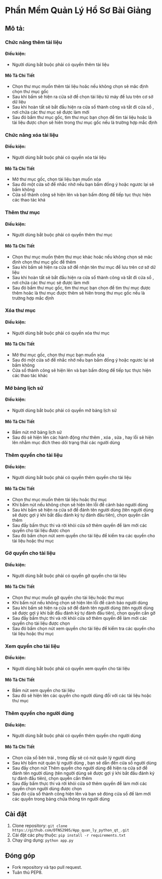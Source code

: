 # Phần Mềm Quản Lý Hồ Sơ Bài Giảng

## Mô tả:

### Chức năng thêm tài liệu

#### Điều kiện:
- Người dùng bắt buộc phải có quyền thêm tài liệu

#### Mô Tả Chi Tiết
- Chọn thư mục muốn thêm tài liệu hoăc nếu không chọn sẽ măc định chọn thư mục gốc
- Sau khi bấm sẽ hiện ra cửa sở để chọn tài liệu từ máy để lưu trên cơ sở dữ liệu
- Sau khi hoàn tất sẽ bắt đầu hiện ra cửa sổ thành công và tắt đi cửa sổ , nơi chứa các thư mục sẽ được làm mới
- Sau đó bấm thư mục gốc, tìm thư mục bạn chọn để tìm tài liệu hoăc là tài liệu được chọn sẽ hiên trong thư mục gốc nếu là trường hợp mắc định

### Chức năng xóa tài liệu 

#### Điều kiện:
- Người dùng bắt buộc phải có quyền xóa tài liệu

#### Mô Tả Chi Tiết
- Mở thư mục gốc, chọn tài liệu bạn muốn xóa
- Sau đó một cửa sở để nhắc nhở nếu bạn bấm đồng ý hoặc ngươc lại sẽ bấm không
- Cửa số thành công sẽ hiện lên và bạn bấm đóng để tiếp tục thực hiện các thao tác khá

### Thêm thư mục

#### Điều kiện:
- Người dùng bắt buộc phải có quyền thêm thư mục

#### Mô Tả Chi Tiết
- Chọn thư mục muốn thêm thư mục khác hoăc nếu không chọn sẽ măc định chọn thư mục gốc để thêm
- Sau khi bấm sẽ hiện ra cửa sở để nhận tên thư mục để lưu trên cơ sở dữ liệu
- Sau khi hoàn tất sẽ bắt đầu hiện ra cửa sổ thành công và tắt đi cửa sổ , nơi chứa các thư mục sẽ được làm mới
- Sau đó bấm thư mục gốc, tìm thư mục bạn chọn để tìm thư mục được thêm  hoăc là thư mục được thêm sẽ hiên trong thư mục gốc nếu là trường hợp mắc định

### Xóa thư mục

#### Điều kiện:
- Người dùng bắt buộc phải có quyền xóa thư mục

#### Mô Tả Chi Tiết
- Mở thư mục gốc, chọn thư mục bạn muốn xóa
- Sau đó một cửa sở để nhắc nhở nếu bạn bấm đồng ý hoặc ngươc lại sẽ bấm không
- Cửa số thành công sẽ hiện lên và bạn bấm đóng để tiếp tục thực hiện các thao tác khác

### Mở bảng lịch sử

#### Điều kiện:
- Người dùng bắt buộc phải có quyền mở bảng lịch sử

#### Mô Tả Chi Tiết
- Bấm nút mở bảng lịch sử
- Sau đó sẽ hiện lên các hành động như thêm , xóa , sửa , hay lỗi sẽ hiện lên nhằm mục đích theo dõi trạng thái các người dùng

### Thêm quyền cho tài liệu

#### Điều kiện:
- Người dùng bắt buộc phải có quyền thêm quyền cho tài liệu

#### Mô Tả Chi Tiết
- Chọn thư mục muốn thêm tài liệu hoăc thư mục
- Khi bấm nút nếu không chọn sẽ hiện lên lỗi để cảnh báo người dùng
- Sau khi bấm sẽ hiện ra cửa sở để đánh tên người dùng (tên người dùng sẽ được gợi ý khi bắt đầu đánh ký tự đánh đầu tiên), chọn quyền cần thêm
- Sau đấy bấm thực thi và rời khỏi cửa sở thêm quyền để làm mới các quyền cho tài liệu được chọn
- Sau đó bấm chọn nút xem quyền cho tài liệu để kiểm tra các quyền cho tài liệu hoặc thư mục

### Gỡ quyền cho tài liệu

#### Điều kiện:
- Người dùng bắt buộc phải có quyền gỡ quyền cho tài liệu

#### Mô Tả Chi Tiết
- Chọn thư mục muốn gỡ quyền cho tài liệu hoăc thư mục
- Khi bấm nút nếu không chọn sẽ hiện lên lỗi để cảnh báo người dùng
- Sau khi bấm sẽ hiện ra cửa sở để đánh tên người dùng (tên người dùng sẽ được gợi ý khi bắt đầu đánh ký tự đánh đầu tiên), chọn quyền cần gỡ
- Sau đấy bấm thực thi và rời khỏi cửa sở thêm quyền để làm mới các quyền cho tài liệu được chọn
- Sau đó bấm chọn nút xem quyền cho tài liệu để kiểm tra các quyền cho tài liệu hoặc thư mục

### Xem quyền cho tài liệu

#### Điều kiện:
- Người dùng bắt buộc phải có quyền xem quyền cho tài liệu

#### Mô Tả Chi Tiết
- Bấm nút xem quyền cho tài liệu
- Sau đó sẽ hiện lên các quyền cho người dùng đối với các tài liệu hoặc thư mục

### Thêm quyền cho người dùng

#### Điều kiện:
- Người dùng bắt buộc phải có quyền thêm quyền cho người dùng

#### Mô Tả Chi Tiết
- Chọn cửa sổ bên trái , trong đấy sẽ có nút quản lý người dùng
- Sau khi bấm nút quản lý người dùng , bạn sẽ dẵn đến cửa sổ người dùng
- Sau đấy chọn nút  Thêm quyền cho người dùng để hiện ra cửa sở để đánh tên người dùng (tên người dùng sẽ được gợi ý khi bắt đầu đánh ký tự đánh đầu tiên), chọn quyền cần thêm
- Sau đấy bấm thực thi và rời khỏi cửa sở thêm quyền để làm mới các quyền chọn người dùng được chọn
- Sau đó cửa sổ thành công hiện lên và bạn sẽ đóng cửa sổ để làm mới các quyền trong bảng chứa thông tin người dùng


## Cài đặt
1. Clone repository: `git clone https://github.com/DTNS2905/App_quan_ly_python_qt_.git`
2. Cài đặt các phụ thuộc: `pip install -r requirements.txt`
3. Chạy ứng dụng: `python app.py`

## Đóng góp
* Fork repository và tạo pull request.
* Tuân thủ PEP8.
